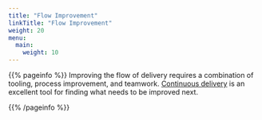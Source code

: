```yaml
---
title: "Flow Improvement"
linkTitle: "Flow Improvement"
weight: 20
menu:
  main:
    weight: 10
---
```


{{% pageinfo %}}
Improving the flow of delivery requires a combination of tooling, process improvement, and teamwork. [Continuous delivery](minimumcd.org) is an excellent tool for finding what needs to be improved next.

{{% /pageinfo %}}
